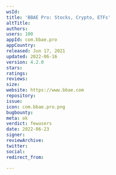 ```yaml
---
wsId: 
title: 'BBAE Pro: Stocks, Crypto, ETFs'
altTitle: 
authors: 
users: 100
appId: com.bbae.pro
appCountry: 
released: Jun 17, 2021
updated: 2022-06-16
version: 4.2.0
stars: 
ratings: 
reviews: 
size: 
website: https://www.bbae.com
repository: 
issue: 
icon: com.bbae.pro.png
bugbounty: 
meta: ok
verdict: fewusers
date: 2022-06-23
signer: 
reviewArchive: 
twitter: 
social: 
redirect_from: 

---
```



